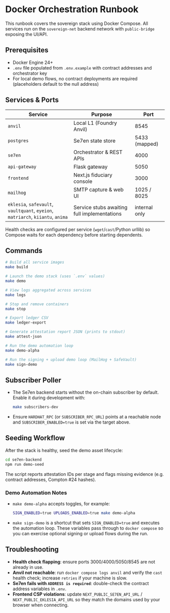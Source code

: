 # Docker Orchestration Runbook

This runbook covers the sovereign stack using Docker Compose. All services run on the `sovereign-net` backend network with `public-bridge` exposing the UI/API.

## Prerequisites
- Docker Engine 24+
- `.env` file populated from `.env.example` with contract addresses and orchestrator key
- For local demo flows, no contract deployments are required (placeholders default to the null address)

## Services & Ports
| Service | Purpose | Port |
|---------|---------|------|
| `anvil` | Local L1 (Foundry Anvil) | 8545 |
| `postgres` | Se7en state store | 5433 (mapped) |
| `se7en` | Orchestrator & REST APIs | 4000 |
| `api-gateway` | Flask gateway | 5050 |
| `frontend` | Next.js fiduciary console | 3000 |
| `mailhog` | SMTP capture & web UI | 1025 / 8025 |
| `eklesia`, `safevault`, `vaultquant`, `eyeion`, `matriarch`, `kiiantu`, `anima` | Service stubs awaiting full implementations | internal only |

Health checks are configured per service (`wget`/`cast`/Python urllib) so Compose waits for each dependency before starting dependents.

## Commands
```bash
# Build all service images
make build

# Launch the demo stack (uses `.env` values)
make demo

# View logs aggregated across services
make logs

# Stop and remove containers
make stop

# Export ledger CSV
make ledger-export

# Generate attestation report JSON (prints to stdout)
make attest-json

# Run the demo automation loop
make demo-alpha

# Run the signing + upload demo loop (MailHog + SafeVault)
make sign-demo
```

## Subscriber Poller
- The Se7en backend starts without the on-chain subscriber by default. Enable it during development with:
  ```bash
  make subscribers-dev
  ```
- Ensure `HARDHAT_RPC` (or `SUBSCRIBER_RPC_URL`) points at a reachable node and `SUBSCRIBER_ENABLED=true` is set via the target above.

## Seeding Workflow
After the stack is healthy, seed the demo asset lifecycle:
```bash
cd se7en-backend
npm run demo-seed
```
The script reports attestation IDs per stage and flags missing evidence (e.g. contract addresses, Compton #24 hashes).

### Demo Automation Notes
- `make demo-alpha` accepts toggles, for example:
  ```bash
  SIGN_ENABLED=true UPLOADS_ENABLED=true make demo-alpha
  ```
- `make sign-demo` is a shortcut that sets `SIGN_ENABLED=true` and executes the automation loop.
  These variables pass through to `docker compose` so you can exercise optional signing or upload flows during the run.

## Troubleshooting
- **Health check flapping**: ensure ports 3000/4000/5050/8545 are not already in use.
- **Anvil not reachable**: run `docker compose logs anvil` and verify the `cast` health check; increase `retries` if your machine is slow.
- **Se7en fails with `ADDRESS is required`**: double-check the contract address variables in `.env`.
- **Frontend CSP violations**: update `NEXT_PUBLIC_SE7EN_API_URL` / `NEXT_PUBLIC_EKLESIA_API_URL` so they match the domains used by your browser when connecting.
